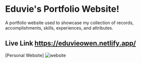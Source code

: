 # Eduvie's Portfolio Website!
A portfolio website used to showcase my collection of records, accomplishments, skills, experiences, and attributes.
## Live Link https://eduvieowen.netlify.app/
[Personal Website]
![website](https://user-images.githubusercontent.com/103185065/163112194-38555b2a-8995-4ca3-9034-b08f44fc08cf.png)
